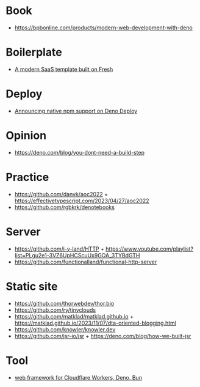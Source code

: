 # Book

- https://bpbonline.com/products/modern-web-development-with-deno

# Boilerplate

- [A modern SaaS template built on Fresh](https://github.com/denoland/saaskit)

# Deploy

- [Announcing native npm support on Deno Deploy](https://deno.com/blog/npm-on-deno-deploy)

# Opinion

- https://deno.com/blog/you-dont-need-a-build-step

# Practice

- https://github.com/danvk/aoc2022 + https://effectivetypescript.com/2023/04/27/aoc2022
- https://github.com/rgbkrk/denotebooks

# Server

- https://github.com/i-y-land/HTTP + https://www.youtube.com/playlist?list=PLgu2e1-3VZ6UpHCScuUx9GOA_3TYBdGTH
- https://github.com/functionalland/functional-http-server 

# Static site

- https://github.com/thorwebdev/thor.bio
- https://github.com/ry/tinyclouds
- https://github.com/matklad/matklad.github.io + https://matklad.github.io/2023/11/07/dta-oriented-blogging.html
- https://github.com/knowler/knowler.dev
- https://github.com/jsr-io/jsr + https://deno.com/blog/how-we-built-jsr

# Tool

- [web framework for Cloudflare Workers, Deno, Bun](https://github.com/honojs/hono)
